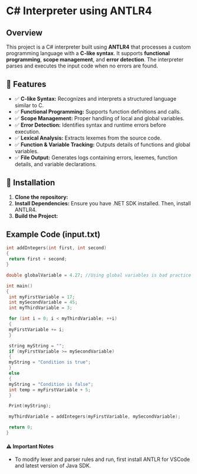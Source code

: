 # C# Interpreter using ANTLR4  

## Overview  
This project is a C# interpreter built using **ANTLR4** that processes a custom programming language with a **C-like syntax**. It supports **functional programming**, **scope management**, and **error detection**. The interpreter parses and executes the input code when no errors are found.  

## 🔹 Features  
- ✅ **C-like Syntax:** Recognizes and interprets a structured language similar to C.  
- ✅ **Functional Programming:** Supports function definitions and calls.  
- ✅ **Scope Management:** Proper handling of local and global variables.  
- ✅ **Error Detection:** Identifies syntax and runtime errors before execution.  
- ✅ **Lexical Analysis:** Extracts lexemes from the source code.  
- ✅ **Function & Variable Tracking:** Outputs details of functions and global variables.  
- ✅ **File Output:** Generates logs containing errors, lexemes, function details, and variable declarations.  

## 🚀 Installation  
1. **Clone the repository:**  
2. **Install Dependencies:**
Ensure you have .NET SDK installed. Then, install ANTLR4.
3. **Build the Project:**

## Example Code (input.txt)

```c
int addIntegers(int first, int second)
{
 return first + second;
}

double globalVariable = 4.27; //Using global variables is bad practice

int main()
{
 int myFirstVariable = 17;
 int mySecondVariable = 45;
 int myThirdVariable = 3;

 for (int i = 0; i < myThirdVariable; ++i)
 {
 myFirstVariable += i;
 }

 string myString = "";
 if (myFirstVariable >= mySecondVariable)
 {
 myString = "Condition is true";
 }
 else
 {
 myString = "Condition is false";
 int temp = myFirstVariable + 5;
 }

 Print(myString);

 myThirdVariable = addIntegers(myFirstVariable, mySecondVariable);

 return 0;
} 
```

#### ⚠️ Important Notes  
- To modify lexer and parser rules and run, first install ANTLR for VSCode and latest version of Java SDK.

